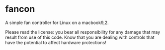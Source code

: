 # fancon

A simple fan controller for Linux on a macbook9,2.

Please read the license: you bear all responsibility for any damage that may result from use of this code. Know that you are dealing with controls that have the potential to affect hardware protections!